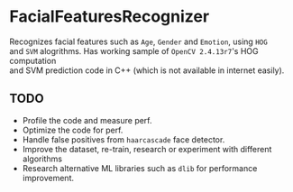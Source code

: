# FacialFeaturesRecognizer

Recognizes facial features such as `Age`, `Gender` and `Emotion`, using `HOG`\
and `SVM` alogrithms. Has working sample of `OpenCV 2.4.13r7`'s HOG computation\
and SVM prediction code in C++ (which is not available in internet easily).

## TODO

+ Profile the code and measure perf. 
+ Optimize the code for perf.
+ Handle false positives from `haarcascade` face detector.
+ Improve the dataset, re-train, research or experiment with different algorithms
+ Research alternative ML libraries such as `dlib` for performance improvement.
